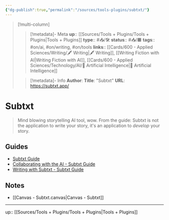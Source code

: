```yaml
---
{"dg-publish":true,"permalink":"/sources/tools-plugins/subtxt/"}
---
```


> [!multi-column]
>
>> [!metadata]- Meta
>> **up**:: [[Sources/Tools + Plugins/Tools + Plugins\|Tools + Plugins]]
>> **type**:: #📥/🛠
>> **status**:: #📥/🟧 
>> **tags**:: #on/ai, #on/writing, #on/tools
>> **links**:: [[Cards/600 - Applied Sciences/Writing/🖋 Writing\|🖋 Writing]], [[Writing Fiction with AI\|Writing Fiction with AI]], [[Cards/600 - Applied Sciences/Technology/AI/🤖 Artificial Intelligence\|🤖 Artificial Intelligence]]
>
>> [!metadata]- Info
>> **Author**: 
>> **Title**: "Subtxt"
>> **URL**: https://subtxt.app/

# Subtxt

> Mind blowing storytelling AI tool, wow. From the guide: Subtxt is not the application to write your story, it's an application to _develop_ your story.

## Guides
- [Subtxt Guide](https://guide.subtxt.app/)
- [Collaborating with the AI - Subtxt Guide](https://guide.subtxt.app/subtxt-ai/collaborating-with-the-ai)
- [Writing with Subtxt - Subtxt Guide](https://guide.subtxt.app/key-concepts/writing-with-subtxt)

## Notes

- [[Canvas - Subtxt.canvas|Canvas - Subtxt]]

---
up:: [[Sources/Tools + Plugins/Tools + Plugins\|Tools + Plugins]]

